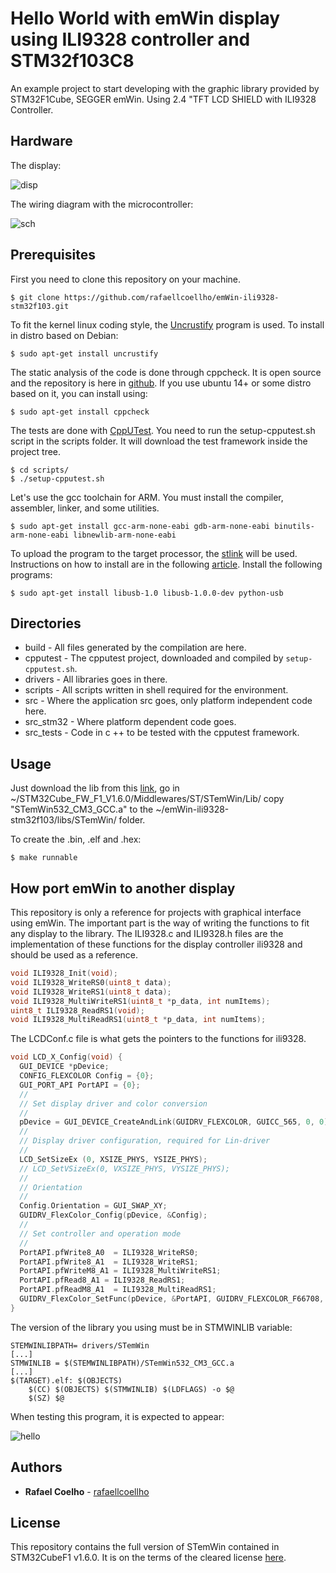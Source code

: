 # Hello World with emWin display using ILI9328 controller and STM32f103C8

An example project to start developing with the graphic library provided by
STM32F1Cube, SEGGER emWin. Using 2.4 "TFT LCD SHIELD with ILI9328 Controller.

## Hardware

The display:

![disp](https://github.com/rafaellcoellho/emWin-ili9328-stm32f103/blob/master/docs/display.jpg "display")


The wiring diagram with the microcontroller:

![sch](https://github.com/rafaellcoellho/emWin-ili9328-stm32f103/blob/master/docs/sch.png "sch")

## Prerequisites

First you need to clone this repository on your machine.

```
$ git clone https://github.com/rafaellcoellho/emWin-ili9328-stm32f103.git
```

To fit the kernel linux coding style, the
[Uncrustify](https://github.com/uncrustify/uncrustify) program is used. To
install in distro based on Debian:

```
$ sudo apt-get install uncrustify
```

The static analysis of the code is done through cppcheck. It is open source and
the repository is here in [github](https://github.com/danmar/cppcheck). If you
use ubuntu 14+ or some distro based on it, you can install using:

```
$ sudo apt-get install cppcheck
```

The tests are done with [CppUTest](https://github.com/cpputest/cpputest). You
need to run the setup-cpputest.sh script in the scripts folder. It will
download the test framework inside the project tree.

```
$ cd scripts/
$ ./setup-cpputest.sh
```
Let's use the gcc toolchain for ARM. You must install the compiler, assembler,
linker, and some utilities.

```
$ sudo apt-get install gcc-arm-none-eabi gdb-arm-none-eabi binutils-arm-none-eabi libnewlib-arm-none-eabi
```

To upload the program to the target processor, the
[stlink](https://github.com/texane/stlink) will be used. Instructions on how to
install are in the following
[article](https://github.com/texane/stlink/blob/master/doc/compiling.md).
Install the following programs:

```
$ sudo apt-get install libusb-1.0 libusb-1.0.0-dev python-usb
```

## Directories

- build - All files generated by the compilation are here.
- cpputest - The cpputest project, downloaded and compiled by
`setup-cpputest.sh`.
- drivers - All libraries goes in there.
- scripts - All scripts written in shell required for the environment.
- src - Where the application src goes, only platform independent code here.
- src_stm32 - Where platform dependent code goes.
- src_tests - Code in c ++ to be tested with the cpputest framework.

## Usage

Just download the lib from this [link](https://www.st.com/en/embedded-software/stm32cubef1.html), go in ~/STM32Cube_FW_F1_V1.6.0/Middlewares/ST/STemWin/Lib/ copy "STemWin532_CM3_GCC.a" to the ~/emWin-ili9328-stm32f103/libs/STemWin/ folder.

To create the .bin, .elf and .hex:

```
$ make runnable
```

## How port emWin to another display

This repository is only a reference for projects with graphical interface using
emWin. The important part is the way of writing the functions to fit any
display to the library. The ILI9328.c and ILI9328.h files are the
implementation of these functions for the display controller ili9328 and
should be used as a reference.

```C
void ILI9328_Init(void);
void ILI9328_WriteRS0(uint8_t data);
void ILI9328_WriteRS1(uint8_t data);
void ILI9328_MultiWriteRS1(uint8_t *p_data, int numItems);
uint8_t ILI9328_ReadRS1(void);
void ILI9328_MultiReadRS1(uint8_t *p_data, int numItems);
```

The LCDConf.c file is what gets the pointers to the functions for ili9328.

```C
void LCD_X_Config(void) {
  GUI_DEVICE *pDevice;
  CONFIG_FLEXCOLOR Config = {0};
  GUI_PORT_API PortAPI = {0};
  //
  // Set display driver and color conversion
  //
  pDevice = GUI_DEVICE_CreateAndLink(GUIDRV_FLEXCOLOR, GUICC_565, 0, 0);
  //
  // Display driver configuration, required for Lin-driver
  //
  LCD_SetSizeEx (0, XSIZE_PHYS, YSIZE_PHYS);
  // LCD_SetVSizeEx(0, VXSIZE_PHYS, VYSIZE_PHYS);
  //
  // Orientation
  //
  Config.Orientation = GUI_SWAP_XY;
  GUIDRV_FlexColor_Config(pDevice, &Config);
  //
  // Set controller and operation mode
  //
  PortAPI.pfWrite8_A0  = ILI9328_WriteRS0;
  PortAPI.pfWrite8_A1  = ILI9328_WriteRS1;
  PortAPI.pfWriteM8_A1 = ILI9328_MultiWriteRS1;
  PortAPI.pfRead8_A1 = ILI9328_ReadRS1;
  PortAPI.pfReadM8_A1  = ILI9328_MultiReadRS1;
  GUIDRV_FlexColor_SetFunc(pDevice, &PortAPI, GUIDRV_FLEXCOLOR_F66708, GUIDRV_FLEXCOLOR_M16C0B8);
}
```

The version of the library you using must be in STMWINLIB variable:

```shell
STEMWINLIBPATH= drivers/STemWin
[...]
STMWINLIB = $(STEMWINLIBPATH)/STemWin532_CM3_GCC.a
[...]
$(TARGET).elf: $(OBJECTS)
	$(CC) $(OBJECTS) $(STMWINLIB) $(LDFLAGS) -o $@
	$(SZ) $@
```

When testing this program, it is expected to appear:

![hello](https://github.com/rafaellcoellho/emWin-ili9328-stm32f103/blob/master/docs/P_20180129_111951.jpg "hello world")

## Authors

* **Rafael Coelho** - [rafaellcoellho](https://github.com/rafaellcoellho)

## License

This repository contains the full version of STemWin contained in STM32CubeF1
v1.6.0. It is on the terms of the cleared license
[here](http://www.st.com/content/st_com/en/products/embedded-software/mcus-embedded-software/stm32-embedded-software/stm32cube-mcu-packages/stm32cubef1.html).
